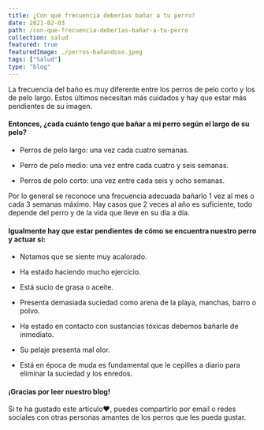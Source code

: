 ```yaml
---
title: ¿Con qué frecuencia deberías bañar a tu perro?
date: 2021-02-03
path: /con-que-frecuencia-deberías-bañar-a-tu-perro
collection: salud
featured: true
featuredImage: ./perros-bañandose.jpeg
tags: ["Salud"]
type: "blog"
---
```


La frecuencia del baño es muy diferente entre los perros de pelo corto y los de pelo largo. Estos últimos necesitan más cuidados y hay que estar más pendientes de su imagen.

#### Entonces, ¿cada cuánto tengo que bañar a mi perro según el largo de su pelo?

- Perros de pelo largo: una vez cada cuatro semanas.

- Perro de pelo medio: una vez entre cada cuatro y seis semanas.

- Perros de pelo corto: una vez entre cada seis y ocho semanas.

Por lo general se reconoce una frecuencia adecuada bañarlo 1 vez al mes o cada 3 semanas máximo. Hay casos que 2 veces al año es suficiente, todo depende del perro y de la vida que lleve en su día a día.
 
#### Igualmente hay que estar pendientes de cómo se encuentra nuestro perro y actuar si:

- Notamos que se siente muy acalorado.

- Ha estado haciendo mucho ejercicio.

- Está sucio de grasa o aceite.

- Presenta demasiada suciedad como arena de la playa, manchas, barro o polvo.

- Ha estado en contacto con sustancias tóxicas debemos bañarle de inmediato.

- Su pelaje presenta mal olor.

- Está en época de muda es fundamental que le cepilles a diario para eliminar la suciedad y los enredos.

#### ¡Gracias por leer nuestro blog!

Si te ha gustado este artículo❤, puedes compartirlo por email o redes sociales con otras personas amantes de los perros que les pueda gustar.
